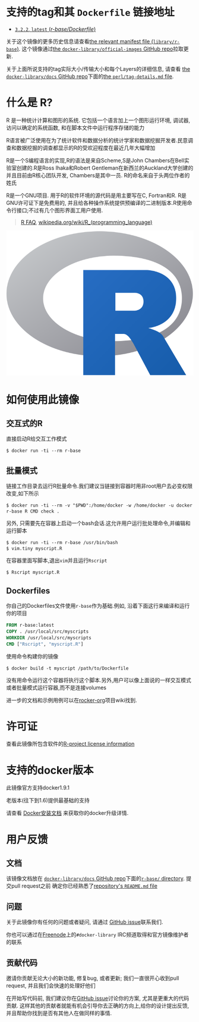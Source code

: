 # 支持的tag和其 `Dockerfile` 链接地址

-	[`3.2.2`, `latest` (*r-base/Dockerfile*)](https://github.com/rocker-org/rocker/blob/ee6e1da2e7020978a6aaf3916f8aba9edd16e72d/r-base/Dockerfile)

关于这个镜像的更多历史信息请查看[the relevant manifest file (`library/r-base`)](https://github.com/docker-library/official-images/blob/master/library/r-base). 这个镜像通过[the `docker-library/official-images` GitHub repo](https://github.com/docker-library/official-images)拉取更新.

关于上面所说支持的tag实际大小/传输大小和每个Layers的详细信息, 请查看 [the `docker-library/docs` GitHub repo](https://github.com/docker-library/docs)下面的[the `perl/tag-details.md` file](https://github.com/docker-library/docs/blob/master/perl/tag-details.md).

# 什么是 R?

R 是一种统计计算和图形的系统. 它包括一个语言加上一个图形运行环境, 调试器, 访问以确定的系统函数, 和在脚本文件中运行程序存储的能力

R语言被广泛使用在为了统计软件和数据分析的统计学家和数据挖掘开发者.民意调查和数据挖掘的调查都显示的R的受欢迎程度在最近几年大幅增加

R是一个S编程语言的实现,R的语法是来自Scheme,S是John Chambers在Bell实验室创建的.R是Ross Ihaka和Robert Gentleman在新西兰的Auckland大学创建的并且目前由R核心团队开发, Chambers是其中一员. R的命名来自于头两位作者的姓氏

R是一个GNU项目. 用于R的软件环境的源代码是用主要写在C, Fortran和R. R是GNU许可证下是免费用的, 并且给各种操作系统提供预编译的二进制版本.R使用命令行接口;不过有几个图形界面工用户使用.

> [R FAQ](http://cran.r-project.org/doc/FAQ/R-FAQ.html#What-is-R_003f), [wikipedia.org/wiki/R_(programming_language)](http://en.wikipedia.org/wiki/R_%28programming_language%29)

![logo](https://raw.githubusercontent.com/docker-library/docs/master/r-base/logo.png)

# 如何使用此镜像

## 交互式的R

直接启动R给交互工作模式

```console
$ docker run -ti --rm r-base
```

## 批量模式

链接工作目录去运行R批量命令.我们建议当链接到容器时用非root用户去必变权限改变,如下所示

```console
$ docker run -ti --rm -v "$PWD":/home/docker -w /home/docker -u docker r-base R CMD check .
```

另外, 只需要先在容器上启动一个bash会话.这允许用户运行批处理命令,并编辑和运行脚本

```console
$ docker run -ti --rm r-base /usr/bin/bash
$ vim.tiny myscript.R
```

在容器里面写脚本,退出`vim`并且运行`Rscript`

```console
$ Rscript myscript.R
```

## Dockerfiles

你自己的Dockerfiles文件使用`r-base`作为基础.例如, 沿着下面这行来编译和运行你的项目

```dockerfile
FROM r-base:latest
COPY . /usr/local/src/myscripts
WORKDIR /usr/local/src/myscripts
CMD ["Rscript", "myscript.R"]
```

使用命令构建你的镜像

```console
$ docker build -t myscript /path/to/Dockerfile
```

没有用命令运行这个容器将执行这个脚本.另外,用户可以像上面说的一样交互模式或者批量模式运行容器,而不是连接volumes

进一步的文档和示例用例可以在[rocker-org](https://github.com/rocker-org/rocker/wiki)项目wiki找到.

# 许可证

查看此镜像所包含软件的[R-project license information](http://www.r-project.org/Licenses/)

# 支持的docker版本

此镜像官方支持docker1.9.1

老版本(往下到1.6)提供最基础的支持

请查看 [Docker安装文档](https://docs.docker.com/installation/) 来获取你的docker升级详情.

# 用户反馈

## 文档

该镜像文档放在 [`docker-library/docs` GitHub repo](https://github.com/docker-library/docs)下面的[`r-base/` directory](https://github.com/docker-library/docs/tree/master/r-base).
提交pull request之前 确定你已经熟悉了[repository's `README.md` file](https://github.com/docker-library/docs/blob/master/README.md)

## 问题

关于此镜像你有任何的问题或者疑问, 请通过 [GitHub issue](https://github.com/Perl/docker-perl/issues)联系我们.

你也可以通过在[Freenode](https://freenode.net)上的`#docker-library` IRC频道取得和官方镜像维护者的联系

## 贡献代码

邀请你贡献无论大小的新功能, 修复bug, 或者更新; 我们一直很开心收到pull request, 并且我们会快速的处理好他们

在开始写代码前, 我们建议你在[GitHub issue](https://github.com/rocker-org/rocker/issues)讨论你的方案, 尤其是更重大的代码贡献. 这样其他的贡献者就能有机会引导你去正确的方向上,给你的设计提出反馈,并且帮助你找到是否有其他人在做同样的事情.
